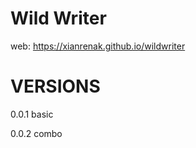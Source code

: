 # Wild Writer


web: https://xianrenak.github.io/wildwriter



# VERSIONS

0.0.1 basic

0.0.2 combo



